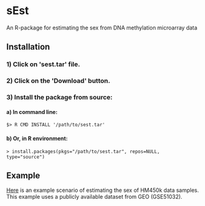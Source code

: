 # sEst
An R-package for estimating the sex from DNA methylation microarray data

## Installation
### 1) Click on 'sest.tar' file.

### 2) Click on the 'Download' button.

### 3) Install the package from source:

#### a) In command line: 
```
$> R CMD INSTALL '/path/to/sest.tar'
```
#### b) Or, in R environment: 
```{r}
> install.packages(pkgs="/path/to/sest.tar", repos=NULL, type="source")
```


## Example
[Here](example/sEst_example.md) is an example scenario of estimating the sex of HM450k data samples.
This example uses a publicly available dataset from GEO (GSE51032).


